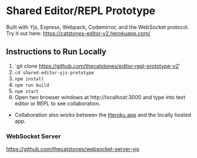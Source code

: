 # Shared Editor/REPL Prototype
Built with Yjs, Express, Webpack, Codemirror, and the WebSocket protocol.
Try it out here: https://catstones-editor-v2.herokuapp.com/

## Instructions to Run Locally
1. `git clone https://github.com/thecatstones/editor-repl-prototype-v2'
2. `cd shared-editor-yjs-prototype`
3. `npm install`
4. `npm run build`
5. `npm start`
6. Open two browser windows at http://localhost:3000 and type into text editor or REPL to see collaboration.
  - Collaboration also works between the [Heroku app](https://catstones-editor-v2.herokuapp.com/) and the locally hosted app.

### WebSocket Server
https://github.com/thecatstones/websocket-server-yjs
